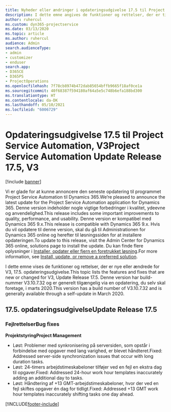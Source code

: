 ```yaml
---
title: Nyheder eller ændringer i opdateringsudgivelse 17.5 til Project Service Automation, hotfix V3
description: I dette emne angives de funktioner og rettelser, der er tilgængelige til Project Service Automation, opdateringsudgivelse 17.5, V3.
author: ruhercul
ms.custom: dyn365-projectservice
ms.date: 03/13/2020
ms.topic: article
ms.author: ruhercul
audience: Admin
search.audienceType:
- admin
- customizer
- enduser
search.app:
- D365CE
- D365PS
- ProjectOperations
ms.openlocfilehash: 7f78cb8974b472dab85654bffb9665f18af0ce1a
ms.sourcegitcommit: 40f68387f594180af64a5e5c748b6efa188bd300
ms.translationtype: HT
ms.contentlocale: da-DK
ms.lasthandoff: 05/10/2021
ms.locfileid: "6006729"
---
```

# <a name="project-service-automation-update-release-175-v3"></a><span data-ttu-id="15925-103">Opdateringsudgivelse 17.5 til Project Service Automation, V3</span><span class="sxs-lookup"><span data-stu-id="15925-103">Project Service Automation Update Release 17.5, V3</span></span>

[!include [banner](../includes/psa-now-project-operations.md)]

<span data-ttu-id="15925-104">Vi er glade for at kunne annoncere den seneste opdatering til programmet Project Service Automation til Dynamics 365.</span><span class="sxs-lookup"><span data-stu-id="15925-104">We’re pleased to announce the latest update for the Project Service Automation application for Dynamics 365.</span></span> <span data-ttu-id="15925-105">Denne version indeholder nogle vigtige forbedringer i kvalitet, ydeevne og anvendelighed.</span><span class="sxs-lookup"><span data-stu-id="15925-105">This release includes some important improvements to quality, performance, and usability.</span></span>  <span data-ttu-id="15925-106">Denne version er kompatibel med Dynamics 365 9.x.</span><span class="sxs-lookup"><span data-stu-id="15925-106">This release is compatible with Dynamics 365 9.x.</span></span> <span data-ttu-id="15925-107">Hvis du vil opdatere til denne version, skal du gå til Administrationen for Dynamics 365 online og herefter til løsningssiden for at installere opdateringen.</span><span class="sxs-lookup"><span data-stu-id="15925-107">To update to this release, visit the Admin Center for Dynamics 365 online, solutions page to install the update.</span></span> <span data-ttu-id="15925-108">Du kan finde flere oplysninger i [Installer, opdater eller fjern en foretrukket løsning](/power-platform/admin/install-remove-preferred-solution).</span><span class="sxs-lookup"><span data-stu-id="15925-108">For more information, see [Install, update, or remove a preferred solution](/power-platform/admin/install-remove-preferred-solution).</span></span>

<span data-ttu-id="15925-109">I dette emne vises de funktioner og rettelser, der er nye eller ændrede for V3, 17.5. opdateringsudgivelse.</span><span class="sxs-lookup"><span data-stu-id="15925-109">This topic lists the features and fixes that are new or changed for V3, Update Release 17.5.</span></span> <span data-ttu-id="15925-110">Denne version har build-nummer V3.10.7.32 og er generelt tilgængelig via en opdatering, du selv skal foretage, i marts 2020.</span><span class="sxs-lookup"><span data-stu-id="15925-110">This version has a build number of V3.10.7.32 and is generally available through a self-update in March 2020.</span></span>


## <a name="update-release-175"></a><span data-ttu-id="15925-111">17.5. opdateringsudgivelse</span><span class="sxs-lookup"><span data-stu-id="15925-111">Update Release 17.5</span></span>

### <a name="bug-fixes"></a><span data-ttu-id="15925-112">Fejlrettelser</span><span class="sxs-lookup"><span data-stu-id="15925-112">Bug fixes</span></span>


<span data-ttu-id="15925-113">**Projektstyring**</span><span class="sxs-lookup"><span data-stu-id="15925-113">**Project Management**</span></span>

- <span data-ttu-id="15925-114">Løst: Problemer med synkronisering på serversiden, som opstår i forbindelse med opgaver med lang varighed, er blevet håndteret.</span><span class="sxs-lookup"><span data-stu-id="15925-114">Fixed: Addressed server-side synchronization issues that occur with long duration tasks.</span></span>
- <span data-ttu-id="15925-115">Løst: 24-timers arbejdstimeskabeloner tilføjer ved en fejl en ekstra dag til opgaver.</span><span class="sxs-lookup"><span data-stu-id="15925-115">Fixed: Addressed 24-hour work hour templates inaccurately adding an additional day to tasks.</span></span>
- <span data-ttu-id="15925-116">Løst: Håndtering af +13 GMT-arbejdstimeskabeloner, hvor der ved en fejl skiftes opgaver én dag for tidligt.</span><span class="sxs-lookup"><span data-stu-id="15925-116">Fixed: Addressed +13 GMT work hour templates inaccurately shifting tasks one day ahead.</span></span>



[!INCLUDE[footer-include](../includes/footer-banner.md)]